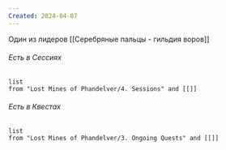 ```yaml
---
Created: 2024-04-07
---
```

Один из лидеров [[Серебряные пальцы - гильдия воров]]



###### Есть в Сессиях
```dataview
list
from "Lost Mines of Phandelver/4. Sessions" and [[]]
```

###### Есть в Квестах
```dataview
list
from "Lost Mines of Phandelver/3. Ongoing Quests" and [[]]
```